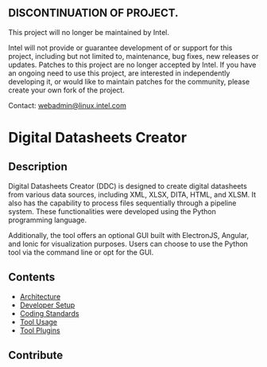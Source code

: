 ## DISCONTINUATION OF PROJECT. 

This project will no longer be maintained by Intel. 

Intel will not provide or guarantee development of or support for this project, including but not limited to, maintenance, bug fixes, new releases or updates. Patches to this project are no longer accepted by Intel. If you have an ongoing need to use this project, are interested in independently developing it, or would like to maintain patches for the community, please create your own fork of the project.

Contact: webadmin@linux.intel.com  
# Digital Datasheets Creator

## Description

Digital Datasheets Creator (DDC) is designed to create digital datasheets from various data sources, including XML, XLSX, DITA, HTML, and XLSM. It also has the capability to process files sequentially through a pipeline system. These functionalities were developed using the Python programming language.

Additionally, the tool offers an optional GUI built with ElectronJS, Angular, and Ionic for visualization purposes. Users can choose to use the Python tool via the command line or opt for the GUI.

## Contents
- [Architecture](docs/ARCHITECTURE.md)
- [Developer Setup](docs/SETUP.md)
- [Coding Standards](docs/STANDARDS.md)
- [Tool Usage](docs/USAGE.md)
- [Tool Plugins](docs/PLUGINS.md)


## Contribute